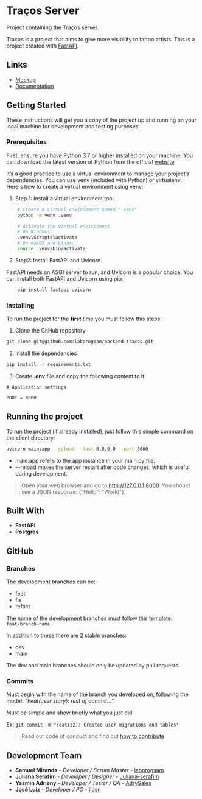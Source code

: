 # Traços Server
Project containing the Traços server.

Traços is a project that aims to give more visibility to tattoo artists. This is a project created with [FastAPI](https://fastapi.tiangolo.com/).

## Links
+ [Mockup]()
+ [Documentation](https://drive.google.com/drive/folders/1RIkaG9tr3MUFPjsY2Bi3DlVSgBk0n8Lz?usp=sharing)

## Getting Started
These instructions will get you a copy of the project up and running on your local machine for development and testing purposes.

### Prerequisites
First, ensure you have Python 3.7 or higher installed on your machine. You can download the latest version of Python from the official [website](https://www.python.org/downloads/).

It’s a good practice to use a virtual environment to manage your project’s dependencies. You can use venv (included with Python) or virtualenv. Here's how to create a virtual environment using venv:

1. Step 1: Install a virtual environment tool
```bash
    # Create a virtual environment named ".venv"
    python -m venv .venv

    # Activate the virtual environment
    # On Windows:
    .venv\Scripts\activate
    # On macOS and Linux:
    source .venv/bin/activate
```

2. Step2: Install FastAPI and Uvicorn.

FastAPI needs an ASGI server to run, and Uvicorn is a popular choice. You can install both FastAPI and Uvicorn using pip:

```bash
    pip install fastapi uvicorn
```

### Installing
To run the project for the **first** time you must follow this steps:

1. Clone the GitHub repository
```bash
git clone git@github.com:labprogsam/backend-tracos.git
```

2. Install the dependencies
```bash
pip install -r requirements.txt
```

3. Create **.env** file and copy the following content to it

```dotenv
# Application settings

PORT = 8000

```

## Running the project
To run the project (if already installed), just follow this simple command on the client directory:

```bash
uvicorn main:app --reload --host 0.0.0.0 --port 8000
```

- main:app refers to the app instance in your main.py file.
- --reload makes the server restart after code changes, which is useful during development.

> Open your web browser and go to http://127.0.0.1:8000. You should see a JSON response: {"Hello": "World"}.

## Built With
* **FastAPI**
* **Postgres**

## GitHub

### Branches
The development branches can be:

+ feat
+ fix
+ refact

The name of the development branches must follow this template: `feat/branch-name`

In addition to these there are 2 stable branches:

+ dev
+ main

The dev and main branches should only be updated by pull requests.

### Commits
Must begin with the name of the branch you developed on, following the model: _“Feat(user story): rest of commit…”._

Must be simple and show briefly what you just did.

Ex: `git commit -m "Feat(32): Created user migrations and tables"`

> Read our code of conduct and find out [how to contribute](https://github.com/labprogsam/backend-tracos/blob/main/CONTRIBUTING.md)

## Development Team
* **Samuel Miranda** - *Developer / Scrum Master* -  [labprogsam](https://github.com/labprogsam)
* **Juliana Serafim** - *Developer / Designer* - [Juliana-serafim](https://github.com/Juliana-serafim)
* **Yasmin Adrieny** - *Developer / Tester / QA* - [AdrySales](https://github.com/AdrySales)
* **José Luiz** - *Developer / PO* - [jldsn](https://github.com/jldsn)

